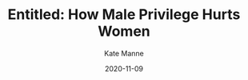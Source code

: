 ---
title: "Entitled: How Male Privilege Hurts Women"
author: "Kate Manne"
isbn: ""
isbn13: ""
rating: "4"
publisher: "Crown"
pages: "269"
publishYear: "2020"
read: "2020"
goodreads_id: "50726976"
language: "en"
date: "2020-11-09"
---